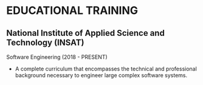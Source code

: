 # EDUCATIONAL TRAINING

## National Institute of Applied Science and Technology (INSAT)

Software Engineering (2018 - PRESENT)

- A complete curriculum that encompasses the technical and professional background necessary to engineer large complex software systems.
